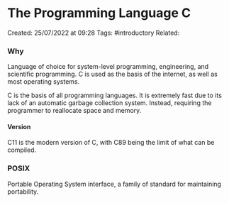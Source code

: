 # The Programming Language C
Created: 25/07/2022 at 09:28
Tags:  #introductory
Related:

### Why
Language of choice for system-level programming, engineering, and scientific programming. C is used as the basis of the internet, as well as most operating systems.

C is the basis of all programming languages. It is extremely fast due to its lack of an automatic garbage collection system. Instead, requiring the programmer to reallocate space and memory.

#### Version
C11 is the modern version of C, with C89 being the limit of what can be compiled.

### POSIX
Portable Operating System interface, a family of standard for maintaining portability.
